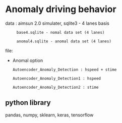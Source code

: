  # Anomaly driving behavior #
 
 data : aimsun 2.0 simulater, sqlite3 - 4 lanes basis
 
         base4.sqlite - nomal data set (4 lanes)
 
         anomal4.sqlite - anomal data set (4 lanes)

file:

 - Anomal option 

       Autoencoder_Anomaly_Detection : hspeed + stime
 
       Autoencoder_Anomaly_Detection1 : hspeed
 
       Autoencoder_Anomaly_Detection2 : stime
  
  
## python library ## 
pandas, numpy, sklearn, keras, tensorflow

